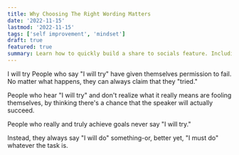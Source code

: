 ```yaml
---
title: Why Choosing The Right Wording Matters
date: '2022-11-15'
lastmod: '2022-11-15'
tags: ['self improvement', 'mindset']
draft: true
featured: true
summary: Learn how to quickly build a share to socials feature. Including LinkedIn, Twitter, Reddit, HackerNews and Facebook on web and native share on mobile.
---
```


I will try 
People who say "I will try" have given themselves permission to fail.  No matter what happens, they can always claim that they "tried."


People who hear "I will try" and don't realize what it really means are fooling themselves, by thinking there's a chance that the speaker will actually succeed.

People who really and truly achieve goals never say "I will try."


Instead, they always say "I will do" something-or, better yet, "I must do" whatever the task is.
